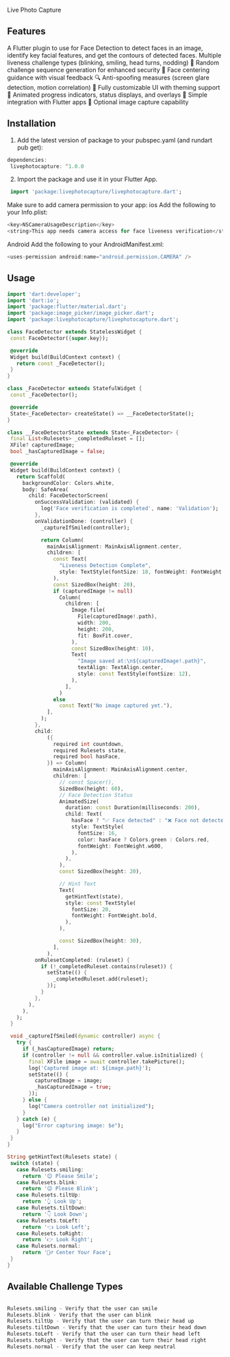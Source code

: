 Live Photo Capture

## Features

A Flutter plugin to use for Face Detection to detect faces in an image, identify key facial features, and get the contours of detected faces.
Multiple liveness challenge types (blinking, smiling, head turns, nodding)
🔄 Random challenge sequence generation for enhanced security
🎯 Face centering guidance with visual feedback
🔍 Anti-spoofing measures (screen glare detection, motion correlation)
🎨 Fully customizable UI with theming support
🌈 Animated progress indicators, status displays, and overlays
📱 Simple integration with Flutter apps
📸 Optional image capture capability

## Installation

1. Add the latest version of package to your pubspec.yaml (and rundart pub get):

```dart
dependencies:
 livephotocapture: ^1.0.0
```

2. Import the package and use it in your Flutter App.

```dart
 import 'package:livephotocapture/livephotocapture.dart';
```

Make sure to add camera permission to your app:
ios
Add the following to your Info.plist:

```dart
<key>NSCameraUsageDescription</key>
<string>This app needs camera access for face liveness verification</string>
```

Android
Add the following to your AndroidManifest.xml:

```dart
<uses-permission android:name="android.permission.CAMERA" />
```

## Usage

```dart
import 'dart:developer';
import 'dart:io';
import 'package:flutter/material.dart';
import 'package:image_picker/image_picker.dart';
import 'package:livephotocapture/livephotocapture.dart';

class FaceDetector extends StatelessWidget {
 const FaceDetector({super.key});

 @override
 Widget build(BuildContext context) {
   return const _FaceDetector();
 }
}

class _FaceDetector extends StatefulWidget {
 const _FaceDetector();

 @override
 State<_FaceDetector> createState() => __FaceDetectorState();
}

class __FaceDetectorState extends State<_FaceDetector> {
 final List<Rulesets> _completedRuleset = [];
 XFile? capturedImage;
 bool _hasCapturedImage = false;

 @override
 Widget build(BuildContext context) {
   return Scaffold(
     backgroundColor: Colors.white,
     body: SafeArea(
       child: FaceDetectorScreen(
         onSuccessValidation: (validated) {
           log('Face verification is completed', name: 'Validation');
         },
         onValidationDone: (controller) {
           _captureIfSmiled(controller);

           return Column(
             mainAxisAlignment: MainAxisAlignment.center,
             children: [
               const Text(
                 "Liveness Detection Complete",
                 style: TextStyle(fontSize: 18, fontWeight: FontWeight.bold),
               ),
               const SizedBox(height: 20),
               if (capturedImage != null)
                 Column(
                   children: [
                     Image.file(
                       File(capturedImage!.path),
                       width: 200,
                       height: 200,
                       fit: BoxFit.cover,
                     ),
                     const SizedBox(height: 10),
                     Text(
                       "Image saved at:\n${capturedImage!.path}",
                       textAlign: TextAlign.center,
                       style: const TextStyle(fontSize: 12),
                     ),
                   ],
                 )
               else
                 const Text("No image captured yet."),
             ],
           );
         },
         child:
             ({
               required int countdown,
               required Rulesets state,
               required bool hasFace,
             }) => Column(
               mainAxisAlignment: MainAxisAlignment.center,
               children: [
                 // const Spacer(),
                 SizedBox(height: 60),
                 // Face Detection Status
                 AnimatedSize(
                   duration: const Duration(milliseconds: 200),
                   child: Text(
                     hasFace ? "✅ Face detected" : "❌ Face not detected",
                     style: TextStyle(
                       fontSize: 16,
                       color: hasFace ? Colors.green : Colors.red,
                       fontWeight: FontWeight.w600,
                     ),
                   ),
                 ),
                 const SizedBox(height: 20),

                 // Hint Text
                 Text(
                   getHintText(state),
                   style: const TextStyle(
                     fontSize: 20,
                     fontWeight: FontWeight.bold,
                   ),
                 ),

                 const SizedBox(height: 30),
               ],
             ),
         onRulesetCompleted: (ruleset) {
           if (!_completedRuleset.contains(ruleset)) {
             setState(() {
               _completedRuleset.add(ruleset);
             });
           }
         },
       ),
     ),
   );
 }

 void _captureIfSmiled(dynamic controller) async {
   try {
     if (_hasCapturedImage) return;
     if (controller != null && controller.value.isInitialized) {
       final XFile image = await controller.takePicture();
       log('Captured image at: ${image.path}');
       setState(() {
         capturedImage = image;
         _hasCapturedImage = true;
       });
     } else {
       log("Camera controller not initialized");
     }
   } catch (e) {
     log("Error capturing image: $e");
   }
 }
}

String getHintText(Rulesets state) {
 switch (state) {
   case Rulesets.smiling:
     return '😊 Please Smile';
   case Rulesets.blink:
     return '😉 Please Blink';
   case Rulesets.tiltUp:
     return '👆 Look Up';
   case Rulesets.tiltDown:
     return '👇 Look Down';
   case Rulesets.toLeft:
     return '👈 Look Left';
   case Rulesets.toRight:
     return '👉 Look Right';
   case Rulesets.normal:
     return '🧍‍♂️ Center Your Face';
 }
}
```

## Available Challenge Types

```dart

Rulesets.smiling - Verify that the user can smile
Rulesets.blink - Verify that the user can blink
Rulesets.tiltUp - Verify that the user can turn their head up
Rulesets.tiltDown - Verify that the user can turn their head down
Rulesets.toLeft - Verify that the user can turn their head left
Rulesets.toRight - Verify that the user can turn their head right
Rulesets.normal - Verify that the user can keep neutral
```
